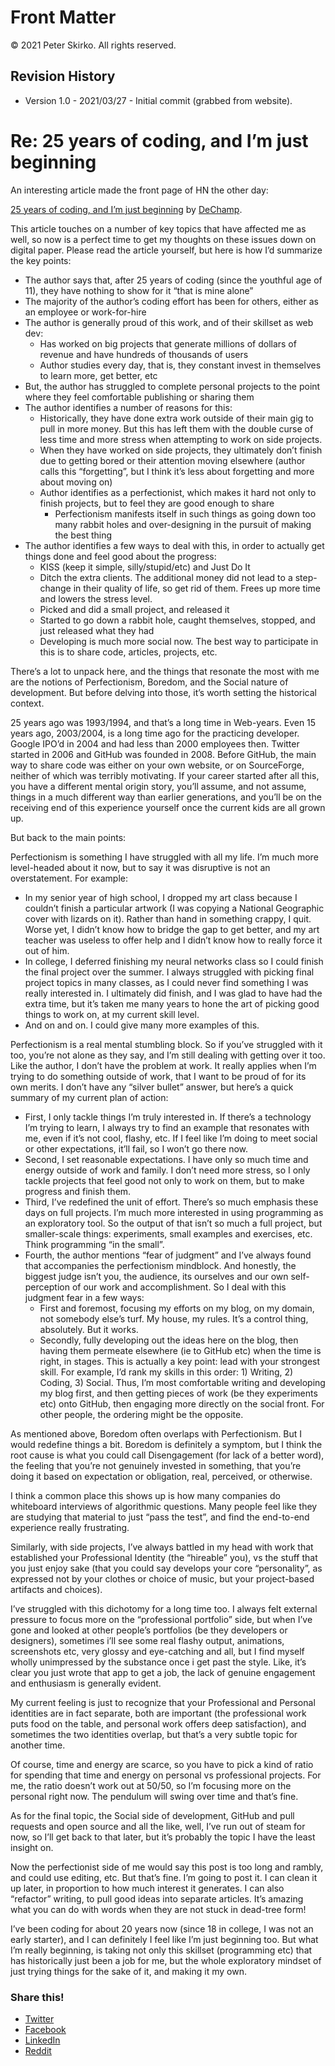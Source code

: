 # Front Matter

© 2021 Peter Skirko. All rights reserved.

## Revision History

* Version 1.0 - 2021/03/27 - Initial commit (grabbed from website).

# Re: 25 years of coding, and I&#8217;m just beginning

An interesting article made the front page of HN the other day:

[25 years of coding, and I’m just beginning](https://dev.to/dechamp/25-years-of-coding-and-im-just-beginning-442n) by [DeChamp](https://dev.to/dechamp).

This article touches on a number of key topics that have affected me as well, so now is a perfect time to get my thoughts on these issues down on digital paper. Please read the article yourself, but here is how I’d summarize the key points:

*   The author says that, after 25 years of coding (since the youthful age of 11), they have nothing to show for it “that is mine alone”
*   The majority of the author’s coding effort has been for others, either as an employee or work-for-hire
*   The author is generally proud of this work, and of their skillset as web dev:
    *   Has worked on big projects that generate millions of dollars of revenue and have hundreds of thousands of users
    *   Author studies every day, that is, they constant invest in themselves to learn more, get better, etc
*   But, the author has struggled to complete personal projects to the point where they feel comfortable publishing or sharing them
*   The author identifies a number of reasons for this:
    *   Historically, they have done extra work outside of their main gig to pull in more money. But this has left them with the double curse of less time and more stress when attempting to work on side projects.
    *   When they have worked on side projects, they ultimately don’t finish due to getting bored or their attention moving elsewhere (author calls this “forgetting”, but I think it’s less about forgetting and more about moving on)
    *   Author identifies as a perfectionist, which makes it hard not only to finish projects, but to feel they are good enough to share
        *   Perfectionism manifests itself in such things as going down too many rabbit holes and over-designing in the pursuit of making the best thing
*   The author identifies a few ways to deal with this, in order to actually get things done and feel good about the progress:
    *   KISS (keep it simple, silly/stupid/etc) and Just Do It
    *   Ditch the extra clients. The additional money did not lead to a step-change in their quality of life, so get rid of them. Frees up more time and lowers the stress level.
    *   Picked and did a small project, and released it
    *   Started to go down a rabbit hole, caught themselves, stopped, and just released what they had
    *   Developing is much more social now. The best way to participate in this is to share code, articles, projects, etc.

There’s a lot to unpack here, and the things that resonate the most with me are the notions of Perfectionism, Boredom, and the Social nature of development. But before delving into those, it’s worth setting the historical context.

25 years ago was 1993/1994, and that’s a long time in Web-years. Even 15 years ago, 2003/2004, is a long time ago for the practicing developer. Google IPO’d in 2004 and had less than 2000 employees then. Twitter started in 2006 and GitHub was founded in 2008. Before GitHub, the main way to share code was either on your own website, or on SourceForge, neither of which was terribly motivating. If your career started after all this, you have a different mental origin story, you’ll assume, and not assume, things in a much different way than earlier generations, and you’ll be on the receiving end of this experience yourself once the current kids are all grown up.

But back to the main points:

Perfectionism is something I have struggled with all my life. I’m much more level-headed about it now, but to say it was disruptive is not an overstatement. For example:

*   In my senior year of high school, I dropped my art class because I couldn’t finish a particular artwork (I was copying a National Geographic cover with lizards on it). Rather than hand in something crappy, I quit. Worse yet, I didn’t know how to bridge the gap to get better, and my art teacher was useless to offer help and I didn’t know how to really force it out of him.
*   In college, I deferred finishing my neural networks class so I could finish the final project over the summer. I always struggled with picking final project topics in many classes, as I could never find something I was really interested in. I ultimately did finish, and I was glad to have had the extra time, but it’s taken me many years to hone the art of picking good things to work on, at my current skill level.
*   And on and on. I could give many more examples of this.

Perfectionism is a real mental stumbling block. So if you’ve struggled with it too, you’re not alone as they say, and I’m still dealing with getting over it too. Like the author, I don’t have the problem at work. It really applies when I’m trying to do something outside of work, that I want to be proud of for its own merits. I don’t have any “silver bullet” answer, but here’s a quick summary of my current plan of action:

*   First, I only tackle things I’m truly interested in. If there’s a technology I’m trying to learn, I always try to find an example that resonates with me, even if it’s not cool, flashy, etc. If I feel like I’m doing to meet social or other expectations, it’ll fail, so I won’t go there now.
*   Second, I set reasonable expectations. I have only so much time and energy outside of work and family. I don’t need more stress, so I only tackle projects that feel good not only to work on them, but to make progress and finish them.
*   Third, I’ve redefined the unit of effort. There’s so much emphasis these days on full projects. I’m much more interested in using programming as an exploratory tool. So the output of that isn’t so much a full project, but smaller-scale things: experiments, small examples and exercises, etc. Think programming “in the small”.
*   Fourth, the author mentions “fear of judgment” and I’ve always found that accompanies the perfectionism mindblock. And honestly, the biggest judge isn’t you, the audience, its ourselves and our own self-perception of our work and accomplishment. So I deal with this judgment fear in a few ways:
    *   First and foremost, focusing my efforts on my blog, on my domain, not somebody else’s turf. My house, my rules. It’s a control thing, absolutely. But it works.
    *   Secondly, fully developing out the ideas here on the blog, then having them permeate elsewhere (ie to GitHub etc) when the time is right, in stages. This is actually a key point: lead with your strongest skill. For example, I’d rank my skills in this order: 1) Writing, 2) Coding, 3) Social. Thus, I’m most comfortable writing and developing my blog first, and then getting pieces of work (be they experiments etc) onto GitHub, then engaging more directly on the social front. For other people, the ordering might be the opposite.

As mentioned above, Boredom often overlaps with Perfectionism. But I would redefine things a bit. Boredom is definitely a symptom, but I think the root cause is what you could call Disengagement (for lack of a better word), the feeling that you’re not genuinely invested in something, that you’re doing it based on expectation or obligation, real, perceived, or otherwise.

I think a common place this shows up is how many companies do whiteboard interviews of algorithmic questions. Many people feel like they are studying that material to just “pass the test”, and find the end-to-end experience really frustrating.

Similarly, with side projects, I’ve always battled in my head with work that established your Professional Identity (the “hireable” you), vs the stuff that you just enjoy sake (that you could say develops your core “personality”, as expressed not by your clothes or choice of music, but your project-based artifacts and choices).

I’ve struggled with this dichotomy for a long time too. I always felt external pressure to focus more on the “professional portfolio” side, but when I’ve gone and looked at other people’s portfolios (be they developers or designers), sometimes i’ll see some real flashy output, animations, screenshots etc, very glossy and eye-catching and all, but I find myself wholly unimpressed by the substance once i get past the style. Like, it’s clear you just wrote that app to get a job, the lack of genuine engagement and enthusiasm is generally evident.

My current feeling is just to recognize that your Professional and Personal identities are in fact separate, both are important (the professional work puts food on the table, and personal work offers deep satisfaction), and sometimes the two identities overlap, but that’s a very subtle topic for another time.

Of course, time and energy are scarce, so you have to pick a kind of ratio for spending that time and energy on personal vs professional projects. For me, the ratio doesn’t work out at 50/50, so I’m focusing more on the personal right now. The pendulum will swing over time and that’s fine.

As for the final topic, the Social side of development, GitHub and pull requests and open source and all the like, well, I’ve run out of steam for now, so I’ll get back to that later, but it’s probably the topic I have the least insight on.

Now the perfectionist side of me would say this post is too long and rambly, and could use editing, etc. But that’s fine. I’m going to post it. I can clean it up later, in proportion to how much interest it generates. I can also “refactor” writing, to pull good ideas into separate articles. It’s amazing what you can do with words when they are not stuck in dead-tree form!

I’ve been coding for about 20 years now (since 18 in college, I was not an early starter), and I can definitely I feel like I’m just beginning too. But what I’m really beginning, is taking not only this skillset (programming etc) that has historically just been a job for me, but the whole exploratory mindset of just trying things for the sake of it, and making it my own.

### Share this!

*   [Twitter](https://www.pskirko.com/2019/01/20/re-25-years-of-coding/?share=twitter "Click to share on Twitter")
*   [Facebook](https://www.pskirko.com/2019/01/20/re-25-years-of-coding/?share=facebook "Click to share on Facebook")
*   [LinkedIn](https://www.pskirko.com/2019/01/20/re-25-years-of-coding/?share=linkedin "Click to share on LinkedIn")
*   [Reddit](https://www.pskirko.com/2019/01/20/re-25-years-of-coding/?share=reddit "Click to share on Reddit")
